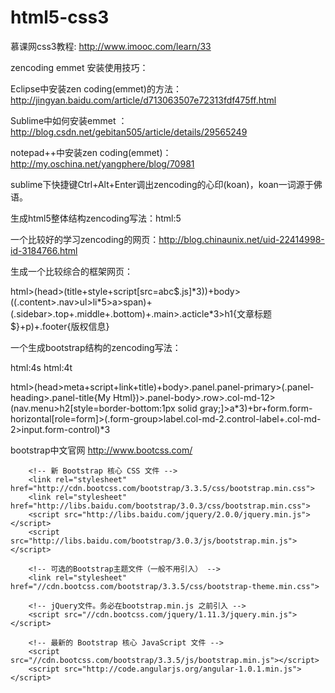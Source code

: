 # html5-css3
慕课网css3教程:   http://www.imooc.com/learn/33

zencoding emmet 安装使用技巧：

Eclipse中安装zen coding(emmet)的方法：http://jingyan.baidu.com/article/d713063507e72313fdf475ff.html 

Sublime中如何安装emmet ：http://blog.csdn.net/gebitan505/article/details/29565249

notepad++中安装zen coding(emmet)：http://my.oschina.net/yangphere/blog/70981

sublime下快捷键Ctrl+Alt+Enter调出zencoding的心印(koan)，koan一词源于佛语。

生成html5整体结构zencoding写法：html:5

一个比较好的学习zencoding的网页：http://blog.chinaunix.net/uid-22414998-id-3184766.html

生成一个比较综合的框架网页：

html>(head>(title+style+script[src=abc$.js]&#42;3))+body>((.content>.nav>ul>li*5>a>span)+(.sidebar>.top+.middle+.bottom)+.main>.acticle&#42;3>h1{文章标题$}+p)+.footer{版权信息}

一个生成bootstrap结构的zencoding写法：

html:4s   html:4t

html>(head>meta+script+link+title)+body>.panel.panel-primary>(.panel-heading>.panel-title{My Html})>.panel-body>.row>.col-md-12>(nav.menu>h2[style=border-bottom:1px solid gray;]>a&#42;3)+br+form.form-horizontal[role=form]>(.form-group>label.col-md-2.control-label+.col-md-2>input.form-control)&#42;3

bootstrap中文官网
http://www.bootcss.com/

        <!-- 新 Bootstrap 核心 CSS 文件 -->
        <link rel="stylesheet" href="http://cdn.bootcss.com/bootstrap/3.3.5/css/bootstrap.min.css">
        <link rel="stylesheet" href="http://libs.baidu.com/bootstrap/3.0.3/css/bootstrap.min.css">
        <script src="http://libs.baidu.com/jquery/2.0.0/jquery.min.js"></script>
        <script src="http://libs.baidu.com/bootstrap/3.0.3/js/bootstrap.min.js"></script>
        
        <!-- 可选的Bootstrap主题文件（一般不用引入） -->
        <link rel="stylesheet" href="//cdn.bootcss.com/bootstrap/3.3.5/css/bootstrap-theme.min.css">
        
        <!-- jQuery文件。务必在bootstrap.min.js 之前引入 -->
        <script src="//cdn.bootcss.com/jquery/1.11.3/jquery.min.js"></script>
        
        <!-- 最新的 Bootstrap 核心 JavaScript 文件 -->
        <script src="//cdn.bootcss.com/bootstrap/3.3.5/js/bootstrap.min.js"></script>
        <script src="http://code.angularjs.org/angular-1.0.1.min.js"></script>

